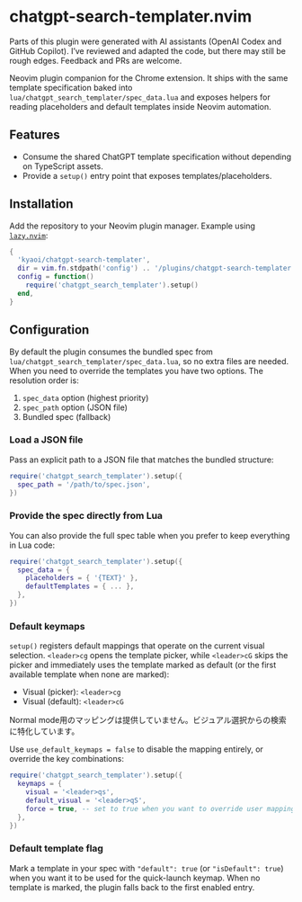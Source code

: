 # chatgpt-search-templater.nvim

Parts of this plugin were generated with AI assistants (OpenAI Codex and GitHub Copilot). I’ve reviewed and adapted the code, but there may still be rough edges. Feedback and PRs are welcome.

Neovim plugin companion for the Chrome extension. It ships with the same
template specification baked into `lua/chatgpt_search_templater/spec_data.lua`
and exposes helpers for reading placeholders and default templates inside
Neovim automation.

## Features

- Consume the shared ChatGPT template specification without depending on
  TypeScript assets.
- Provide a `setup()` entry point that exposes templates/placeholders.

## Installation

Add the repository to your Neovim plugin manager. Example using
[`lazy.nvim`](https://github.com/folke/lazy.nvim):

```lua
{
  'kyaoi/chatgpt-search-templater',
  dir = vim.fn.stdpath('config') .. '/plugins/chatgpt-search-templater',
  config = function()
    require('chatgpt_search_templater').setup()
  end,
}
```

## Configuration

By default the plugin consumes the bundled spec from
`lua/chatgpt_search_templater/spec_data.lua`, so no extra files are needed.
When you need to override the templates you have two options. The resolution
order is:

1. `spec_data` option (highest priority)
2. `spec_path` option (JSON file)
3. Bundled spec (fallback)

### Load a JSON file

Pass an explicit path to a JSON file that matches the bundled structure:

```lua
require('chatgpt_search_templater').setup({
  spec_path = '/path/to/spec.json',
})
```

### Provide the spec directly from Lua

You can also provide the full spec table when you prefer to keep everything in
Lua code:

```lua
require('chatgpt_search_templater').setup({
  spec_data = {
    placeholders = { '{TEXT}' },
    defaultTemplates = { ... },
  },
})
```

### Default keymaps

`setup()` registers default mappings that operate on the current visual
selection. `<leader>cg` opens the template picker, while `<leader>cG` skips the
picker and immediately uses the template marked as default (or the first
available template when none are marked):

- Visual (picker): `<leader>cg`
- Visual (default): `<leader>cG`

Normal mode用のマッピングは提供していません。ビジュアル選択からの検索に特化しています。

Use `use_default_keymaps = false` to disable the mapping entirely, or override
the key combinations:

```lua
require('chatgpt_search_templater').setup({
  keymaps = {
    visual = '<leader>qs',
    default_visual = '<leader>qS',
    force = true, -- set to true when you want to override user mappings
  },
})
```

### Default template flag

Mark a template in your spec with `"default": true` (or `"isDefault": true`)
when you want it to be used for the quick-launch keymap. When no template is
marked, the plugin falls back to the first enabled entry.
